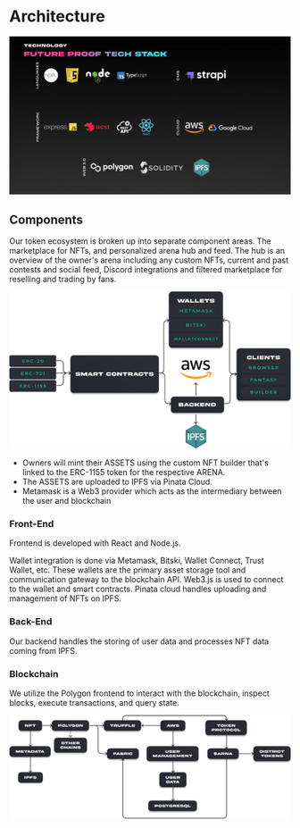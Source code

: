 # Architecture

![](<../.gitbook/assets/Tech Stack.png>)

## Components

Our token ecosystem is broken up into separate component areas. The marketplace for NFTs, and personalized arena hub and feed. The hub is an overview of the owner's arena including any custom NFTs, current and past contests and social feed, Discord integrations and filtered marketplace for reselling and trading by fans.

![](<../.gitbook/assets/Architecture Components.png>)

* Owners will mint their ASSETS using the custom NFT builder that's linked to the ERC-1155 token for the respective ARENA.
* The ASSETS are uploaded to IPFS via Pinata Cloud.
* Metamask is a Web3 provider which acts as the intermediary between the user and blockchain

### Front-End

Frontend is developed with React and Node.js.

Wallet integration is done via Metamask, Bitski, Wallet Connect, Trust Wallet, etc. These wallets are the primary asset storage tool and communication gateway to the blockchain API. Web3.js is used to connect to the wallet and smart contracts. Pinata cloud handles uploading and management of NFTs on IPFS.

### Back-End

Our backend handles the storing of user data and processes NFT data coming from IPFS.

### Blockchain

We utilize the Polygon frontend to interact with the blockchain, inspect blocks, execute transactions, and query state.

![](<../.gitbook/assets/Tech Stack Chart.png>)
